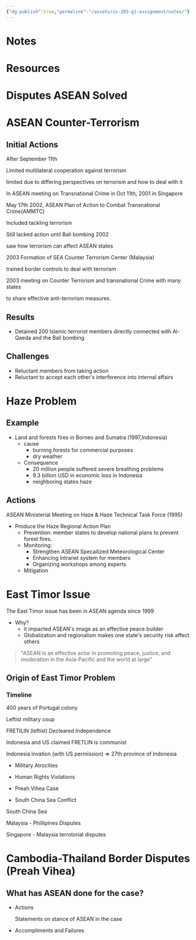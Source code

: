 ```yaml
---
{"dg-publish":true,"permalink":"/assets/is-203-g1-assignment/notes/"}
---
```


# Notes

# Resources

[](http://www.cicp.org.kh/userfiles/image/download/cicp%20e-book%20no%201.pdf)

# Disputes ASEAN Solved

# ASEAN Counter-Terrorism

## Initial Actions

After September 11th

Limited multilateral cooperation against terrorism

limited due to differing perspectives on terrorism and how to deal with it

In ASEAN meeting on Transnational Crime in Oct 11th, 2001 in Singapore

May 17th 2002, ASEAN Plan of Action to Combat Transnational Crime(AMMTC)

Included tackling terrorism

Still lacked action until Bali bombing 2002

saw how terrorism can affect ASEAN states

2003 Formation of SEA Counter Terrorism Center (Malaysia)

trained border controls to deal with terrorism

2003 meeting on Counter Terrorism and transnational Crime with many states

to share effective anti-terrorism measures.

## Results

- Detained 200 Islamic terrorist members directly connected with Al-Qaeda and the Bali bombing

## Challenges

- Reluctant members from taking action
- Reluctant to accept each other's interference into internal affairs

# Haze Problem

## Example

- Land and forests fires in Borneo and Sumatra (1997,Indonesia)
    - cause
        - burning forests for commercial purposes
        - dry weather
    - Consequence
        - 20 million people suffered severe breathing problems
        - 9.3 billion USD in economic loss in Indonesia
        - neighboring states haze

## Actions

ASEAN Ministerial Meeting on Haze & Haze Technical Task Force (1995)

- Produce the Haze Regional Action Plan
    - Prevention: member states to develop national plans to prevent forest fires.
    - Monitoring:
        - Strengthen ASEAN Specailized Meteorological Center
        - Enhancing intranet system for members
        - Organizing workshops among experts
    - Mitigation

# East Timor Issue

The East Timor issue has been in ASEAN agenda since 1999

- Why?
    - it impacted ASEAN's image as an effective peace builder
    - Globalization and regionalism makes one state's security risk affect others

> "ASEAN is an
effective actor in promoting peace, justice, and moderation in the Asia-Pacific and
the world at large"
> 

## Origin of East Timor Problem

### Timeline

400 years of Portugal colony

Leftist military coup

FRETILIN (leftist) Decleared Independence

Indonesia and US claimed FRETLIN is communist

Indonesia invation (with US permission) ⇒ 27th province of Indonesia

- Military Atrocities
- Human Rights Violations

- Preah Vihea Case
- South China Sea Conflict

South China Sea

Malaysia - Phillipines Disputes

Singapore - Malaysia terrotorial disputes

# Cambodia-Thailand Border Disputes (Preah Vihea)

## What has ASEAN done for the case?

- Actions
    
    Statements on stance of ASEAN in the case
    
- Accompliments and Failures